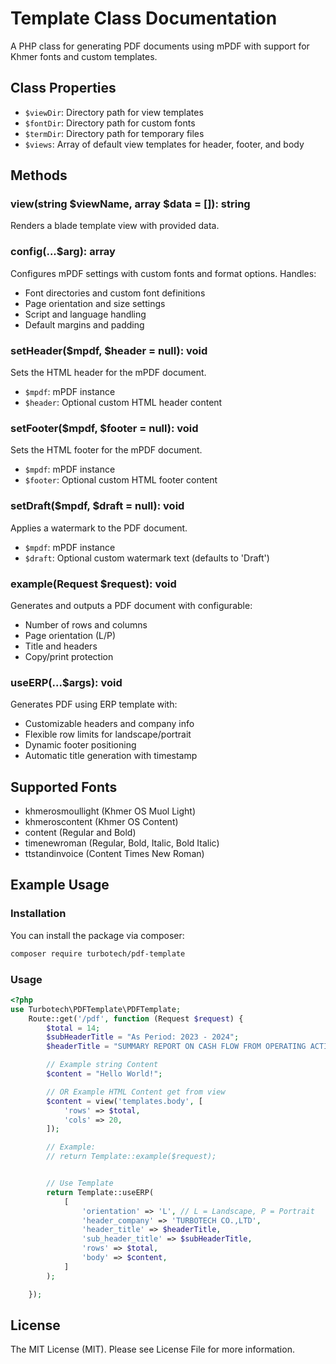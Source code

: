 # Template Class Documentation

A PHP class for generating PDF documents using mPDF with support for Khmer fonts and custom templates.

## Class Properties

- `$viewDir`: Directory path for view templates
- `$fontDir`: Directory path for custom fonts
- `$termDir`: Directory path for temporary files
- `$views`: Array of default view templates for header, footer, and body

## Methods

### view(string $viewName, array $data = []): string
Renders a blade template view with provided data.

### config(...$arg): array
Configures mPDF settings with custom fonts and format options. Handles:
- Font directories and custom font definitions
- Page orientation and size settings
- Script and language handling
- Default margins and padding

### setHeader($mpdf, $header = null): void
Sets the HTML header for the mPDF document.
- `$mpdf`: mPDF instance
- `$header`: Optional custom HTML header content

### setFooter($mpdf, $footer = null): void
Sets the HTML footer for the mPDF document.
- `$mpdf`: mPDF instance
- `$footer`: Optional custom HTML footer content

### setDraft($mpdf, $draft = null): void
Applies a watermark to the PDF document.
- `$mpdf`: mPDF instance
- `$draft`: Optional custom watermark text (defaults to 'Draft')

### example(Request $request): void
Generates and outputs a PDF document with configurable:
- Number of rows and columns
- Page orientation (L/P)
- Title and headers
- Copy/print protection

### useERP(...$args): void
Generates PDF using ERP template with:
- Customizable headers and company info
- Flexible row limits for landscape/portrait
- Dynamic footer positioning
- Automatic title generation with timestamp

## Supported Fonts

- khmerosmoullight (Khmer OS Muol Light)
- khmeroscontent (Khmer OS Content)
- content (Regular and Bold)
- timenewroman (Regular, Bold, Italic, Bold Italic)
- ttstandinvoice (Content Times New Roman)

## Example Usage


### Installation

You can install the package via composer:

```bash
composer require turbotech/pdf-template
```

### Usage

```php
<?php
use Turbotech\PDFTemplate\PDFTemplate;
    Route::get('/pdf', function (Request $request) {
        $total = 14;
        $subHeaderTitle = "As Period: 2023 - 2024";
        $headerTitle = "SUMMARY REPORT ON CASH FLOW FROM OPERATING ACTIVITIES";

        // Example string Content
        $content = "Hello World!";

        // OR Example HTML Content get from view
        $content = view('templates.body', [
            'rows' => $total,
            'cols' => 20,
        ]);

        // Example:
        // return Template::example($request);


        // Use Template
        return Template::useERP(
            [
                'orientation' => 'L', // L = Landscape, P = Portrait
                'header_company' => 'TURBOTECH CO.,LTD',
                'header_title' => $headerTitle,
                'sub_header_title' => $subHeaderTitle,
                'rows' => $total,
                'body' => $content,
            ]
        );

    });
```

## License
The MIT License (MIT). Please see License File for more information.